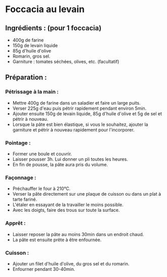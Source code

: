 # Foccacia au levain

## Ingrédients : (pour 1 foccacia)
* 400g de farine
* 150g de levain liquide
* 85g d'huile d'olive
* Romarin, gros sel.
* Garniture : tomates séchées, olives, etc. (facultatif)

## Préparation :

### Pétrissage à la main :
* Mettre 400g de farine dans un saladier et faire un large puits.
* Verser 225g d'eau puis pétrir rapidement pendant environ 5min.
* Ajouter ensuite 150g de levain liquide, 85g d'huile d'olive et 5g de sel et pétrir à nouveau.
* Lorsque la pâte est bien élastique, si vous le souhaitez, ajouter la garniture et pétrir à nouveau rapidement pour l'incorporer.

### Pointage :
* Former une boule et couvrir.
* Laisser pousser 3h. Lui donner un pli toutes les heures.
* En fin de pousse, la pâte aura pris du volume.

### Façonnage :
* Préchauffer le four à 210°C.
* Verser la pâte directement sur une plaque de cuisson ou dans un plat à tarte fariné.
* L'étaler en essayant de la travailler le moins possible.
* Avec les doigts, faire des trous sur toute la surface.

### Apprêt :
* Laisser reposer la pâte au moins 30min dans un endroit chaud.
* La pâte est ensuite prête à être enfournée.

### Cuisson :
* Ajouter un filet d'huile d'olive, du gros sel et du romarin.
* Enfourner pendant 30-40min.
